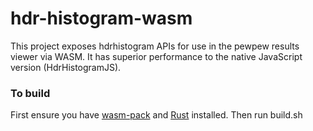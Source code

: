 # hdr-histogram-wasm
This project exposes hdrhistogram APIs for use in the pewpew results viewer via WASM. It has superior performance to the native JavaScript version (HdrHistogramJS).

### To build
First ensure you have [wasm-pack](https://rustwasm.github.io/wasm-pack/installer/) and [Rust](https://www.rust-lang.org/tools/install) installed. Then run build.sh